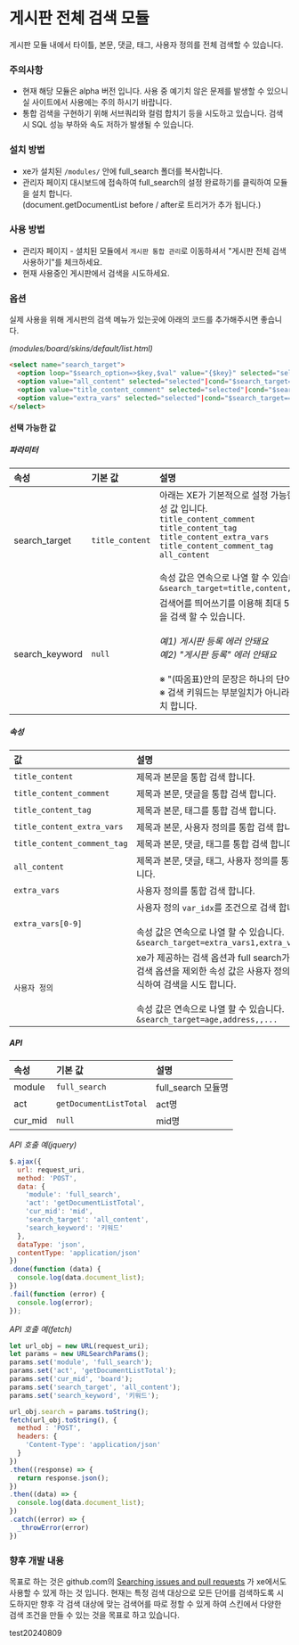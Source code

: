 # 게시판 전체 검색 모듈
게시판 모듈 내에서 타이틀, 본문, 댓글, 태그, 사용자 정의를 전체 검색할 수 있습니다.

### 주의사항
- 현재 해당 모듈은 alpha 버전 입니다. 사용 중 예기치 않은 문제를 발생할 수 있으니 실 사이트에서 사용에는 주의 하시기 바랍니다.
- 통합 검색을 구현하기 위해 서브쿼리와 컬럼 합치기 등을 시도하고 있습니다. 검색 시 SQL 성능 부하와 속도 저하가 발생될 수 있습니다.

### 설치 방법
- xe가 설치된 `/modules/` 안에 full_search 폴더를 복사합니다.
- 관리자 페이지 대시보드에 접속하여 full_search의 설정 완료하기를 클릭하여 모듈을 설치 합니다. <br> (document.getDocumentList before / after로 트리거가 추가 됩니다.)

### 사용 방법
- 관리자 페이지 - 셜치된 모듈에서 `게시판 통합 관리`로 이동하셔서 "게시판 전체 검색 사용하기"를 체크하세요.
- 현재 사용중인 게시판에서 검색을 시도하세요.

### 옵션
실제 사용을 위해 게시판의 검색 메뉴가 있는곳에 아래의 코드를 추가해주시면 좋습니다.

_(modules/board/skins/default/list.html)_
```html
<select name="search_target">
  <option loop="$search_option=>$key,$val" value="{$key}" selected="selected"|cond="$search_target==$key">{$val}</option>
  <option value="all_content" selected="selected"|cond="$search_target=='all_content'">{$lang->total}{$lang->cmd_search}</option>
  <option value="title_content_comment" selected="selected"|cond="$search_target=='title_content_comment'">{$lang->title}+{$lang->content}+{$lang->comment}</option>
  <option value="extra_vars" selected="selected"|cond="$search_target=='extra_vars'">{$lang->extra_vars}</option>
</select>
```

#### 선택 가능한 값

##### 파라미터

| 속성 | 기본 값 | 설명 |
| :-- | :----- | :-- |
| search_target | `title_content` | 아래는 XE가 기본적으로 설정 가능한 값을 제외하고 추가 된 속성 값 입니다. <br> `title_content_comment` <br> `title_content_tag` <br> `title_content_extra_vars` <br> `title_content_comment_tag` <br> `all_content` <br><br> 속성 값은 연속으로 나열 할 수 있습니다. <br> ``` &search_target=title,content,comment,extra_vars,... ``` |
| search_keyword | `null` | 검색어를 띄어쓰기를 이용해 최대 5개의 단어를 포함한 게시물을 검색 할 수 있습니다. <br><br> _예1) 게시판 등록 에러 안돼요_ <br>_예2) "게시판 등록" 에러 안돼요_ <br><br> ※ "(따옴표)안의 문장은 하나의 단어로 검색을 시도합니다.<br>※ 검색 키워드는 부분일치가 아니라 모든 단어를 포함할 경우 일치 합니다. |

##### 속성

| 값 | 설명 |
| :-- | :-- |
| `title_content` | 제목과 본문을 통합 검색 합니다. |
| `title_content_comment` | 제목과 본문, 댓글을 통합 검색 합니다. |
| `title_content_tag` | 제목과 본문, 태그를 통합 검색 합니다.  |
| `title_content_extra_vars` | 제목과 본문, 사용자 정의를 통합 검색 합니다. |
| `title_content_comment_tag` | 제목과 본문, 댓글, 태그를 통합 검색 합니다.  |
| `all_content` | 제목과 본문, 댓글, 태그, 사용자 정의를 통합 검색 합니다.  |
| `extra_vars` | 사용자 정의를 통합 검색 합니다. |
| `extra_vars[0-9]` | 사용자 정의 `var_idx`를 조건으로 검색 합니다. <br><br> 속성 값은 연속으로 나열 할 수 있습니다. <br> ``` &search_target=extra_vars1,extra_vars2,,... ``` |
| `사용자 정의` | xe가 제공하는 검색 옵션과 full search가 제공하는 검색 옵션을 제외한 속성 값은 사용자 정의 `eid`로 인식하여 검색을 시도 합니다.  <br><br> 속성 값은 연속으로 나열 할 수 있습니다. <br> ``` &search_target=age,address,,... ``` |

##### API

| 속성 | 기본 값 | 설명 |
| :-- | :----- | :-- |
| module | `full_search` | full_search 모듈명 |
| act | `getDocumentListTotal` | act명 |
| cur_mid | `null` | mid명 |

_API 호출 예(jquery)_
```javascript
$.ajax({
  url: request_uri,
  method: 'POST',
  data: {
    'module': 'full_search',
    'act': 'getDocumentListTotal',
    'cur_mid': 'mid',
    'search_target': 'all_content',
    'search_keyword': '키워드'
  },
  dataType: 'json',
  contentType: 'application/json'
})
.done(function (data) {
  console.log(data.document_list);
})
.fail(function (error) {
  console.log(error);
});
```

_API 호출 예(fetch)_
```javascript
let url_obj = new URL(request_uri);
let params = new URLSearchParams();
params.set('module', 'full_search');
params.set('act', 'getDocumentListTotal');
params.set('cur_mid', 'board');
params.set('search_target', 'all_content');
params.set('search_keyword', '키워드');

url_obj.search = params.toString();
fetch(url_obj.toString(), {
  method : 'POST',
  headers: {
    'Content-Type': 'application/json'
  }
})
.then((response) => {
  return response.json();
})
.then((data) => {
  console.log(data.document_list);
})
.catch((error) => {
  _throwError(error)
})
```

### 향후 개발 내용
목표로 하는 것은 github.com의 [Searching issues and pull requests](https://help.github.com/en/articles/searching-issues-and-pull-requests) 가 xe에서도 사용할 수 있게 하는 것 입니다. 현재는 특정 검색 대상으로 모든 단어를 검색하도록 시도하지만 향후 각 검색 대상에 맞는 검색어를 따로 정할 수 있게 하여 스킨에서 다양한 검색 조건을 만들 수 있는 것을 목표로 하고 있습니다.

test20240809
